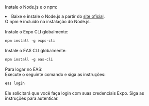 Instale o Node.js e o npm:

<li>Baixe e instale o Node.js a partir do <a href="https://nodejs.org/en">site oficial</a>.<br>
O npm é incluído na instalação do Node.js.
<br><br>
Instale o Expo CLI globalmente:

<code>npm install -g expo-cli</code>
<br><br>
Instale o EAS CLI globalmente:

<code>npm install -g eas-cli</code>
<br><br>
Para logar no EAS:<br>
Execute o seguinte comando e siga as instruções:

<code>eas login</code>
<br><br>
Ele solicitará que você faça login com suas credenciais Expo. Siga as instruções para autenticar.
